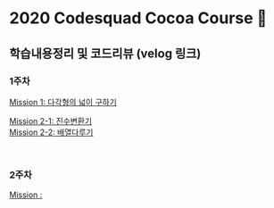 # 2020 Codesquad Cocoa Course 🍫

## 학습내용정리 및 코드리뷰 (velog 링크)

### 1주차

<a href="https://velog.io/@grinding_hannah/TIL-%EC%BD%94%EB%93%9C%EC%8A%A4%EC%BF%BC%EB%93%9C-%EC%BD%94%EC%BD%94%EC%95%84-1%EC%A3%BC%EC%B0%A8#mission-1-%EB%8B%A4%EA%B0%81%ED%98%95%EC%9D%98-%EB%84%93%EC%9D%B4-%EA%B5%AC%ED%95%98%EA%B8%B0-" target="_blank">Mission 1: 다각형의 넓이 구하기</a>

<a href="https://velog.io/@grinding_hannah/TIL-%EC%BD%94%EB%93%9C%EC%8A%A4%EC%BF%BC%EB%93%9C-%EC%BD%94%EC%BD%94%EC%95%84-1%EC%A3%BC%EC%B0%A8-Part-2" target="_blank">Mission 2-1: 진수변환기</a>
<br>
<a href="https://velog.io/@grinding_hannah/TIL-%EC%BD%94%EB%93%9C%EC%8A%A4%EC%BF%BC%EB%93%9C-%EC%BD%94%EC%BD%94%EC%95%84-1%EC%A3%BC%EC%B0%A8-Part-2" target="_blank">Mission 2-2: 배열다루기</a>

<br>

### 2주차

<a href="#" target="_blank">Mission :</a>
